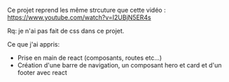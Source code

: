 Ce projet reprend les même strcuture que cette vidéo : https://www.youtube.com/watch?v=I2UBjN5ER4s

Rq: je n'ai pas fait de css dans ce projet.

Ce que j'ai appris:
  - Prise en main de react (composants, routes etc...)
  - Création d'une barre de navigation, un composant hero et card et d'un footer avec react
  
